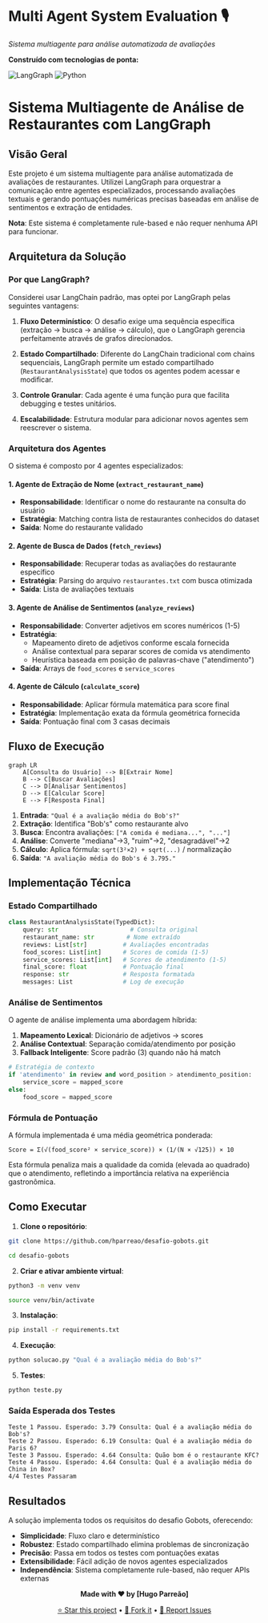 # Multi Agent System Evaluation 🎙️

*Sistema multiagente para análise automatizada de avaliações*

**Construído com tecnologias de ponta:**

![LangGraph](https://camo.githubusercontent.com/d273ec121cc2843903e540e71adbf7bb83bbcf81f30a2c1615c99a258ae5e9d5/68747470733a2f2f696d672e736869656c64732e696f2f62616467652f2d4c616e6767726170682d3031333234333f7374796c653d666c6174266c6f676f3d4c616e676772617068266c6f676f436f6c6f723d7768697465)
![Python](https://img.shields.io/badge/-Python-3776AB?style=flat-square&logo=python&logoColor=white)




# Sistema Multiagente de Análise de Restaurantes com LangGraph

## Visão Geral

Este projeto é um sistema multiagente para análise automatizada de avaliações de restaurantes. Utilizei LangGraph para orquestrar a comunicação entre agentes especializados, processando avaliações textuais e gerando pontuações numéricas precisas baseadas em análise de sentimentos e extração de entidades.

**Nota**: Este sistema é completamente rule-based e não requer nenhuma API para funcionar.

## Arquitetura da Solução

### Por que LangGraph?

Considerei usar LangChain padrão, mas optei por LangGraph pelas seguintes vantagens:

1. **Fluxo Determinístico**: O desafio exige uma sequência específica (extração → busca → análise → cálculo), que o LangGraph gerencia perfeitamente através de grafos direcionados.

2. **Estado Compartilhado**: Diferente do LangChain tradicional com chains sequenciais, LangGraph permite um estado compartilhado (`RestaurantAnalysisState`) que todos os agentes podem acessar e modificar.

3. **Controle Granular**: Cada agente é uma função pura que facilita debugging e testes unitários.

4. **Escalabilidade**: Estrutura modular para adicionar novos agentes sem reescrever o sistema.

### Arquitetura dos Agentes

O sistema é composto por 4 agentes especializados:

#### 1. **Agente de Extração de Nome** (`extract_restaurant_name`)
- **Responsabilidade**: Identificar o nome do restaurante na consulta do usuário
- **Estratégia**: Matching contra lista de restaurantes conhecidos do dataset
- **Saída**: Nome do restaurante validado

#### 2. **Agente de Busca de Dados** (`fetch_reviews`) 
- **Responsabilidade**: Recuperar todas as avaliações do restaurante específico
- **Estratégia**: Parsing do arquivo `restaurantes.txt` com busca otimizada
- **Saída**: Lista de avaliações textuais

#### 3. **Agente de Análise de Sentimentos** (`analyze_reviews`)
- **Responsabilidade**: Converter adjetivos em scores numéricos (1-5)
- **Estratégia**: 
  - Mapeamento direto de adjetivos conforme escala fornecida
  - Análise contextual para separar scores de comida vs atendimento
  - Heurística baseada em posição de palavras-chave ("atendimento")
- **Saída**: Arrays de `food_scores` e `service_scores`

#### 4. **Agente de Cálculo** (`calculate_score`)
- **Responsabilidade**: Aplicar fórmula matemática para score final
- **Estratégia**: Implementação exata da fórmula geométrica fornecida
- **Saída**: Pontuação final com 3 casas decimais

## Fluxo de Execução

```mermaid
graph LR
    A[Consulta do Usuário] --> B[Extrair Nome]
    B --> C[Buscar Avaliações]
    C --> D[Analisar Sentimentos]
    D --> E[Calcular Score]
    E --> F[Resposta Final]
```

1. **Entrada**: `"Qual é a avaliação média do Bob's?"`
2. **Extração**: Identifica "Bob's" como restaurante alvo
3. **Busca**: Encontra avaliações: `["A comida é mediana...", "..."]`
4. **Análise**: Converte "mediana"→3, "ruim"→2, "desagradável"→2
5. **Cálculo**: Aplica fórmula: `sqrt(3²×2) + sqrt(...)` / normalização
6. **Saída**: `"A avaliação média do Bob's é 3.795."`

## Implementação Técnica

### Estado Compartilhado

```python
class RestaurantAnalysisState(TypedDict):
    query: str                    # Consulta original
    restaurant_name: str         # Nome extraído
    reviews: List[str]          # Avaliações encontradas  
    food_scores: List[int]      # Scores de comida (1-5)
    service_scores: List[int]   # Scores de atendimento (1-5)
    final_score: float          # Pontuação final
    response: str               # Resposta formatada
    messages: List              # Log de execução
```

### Análise de Sentimentos

O agente de análise implementa uma abordagem híbrida:

1. **Mapeamento Lexical**: Dicionário de adjetivos → scores
2. **Análise Contextual**: Separação comida/atendimento por posição
3. **Fallback Inteligente**: Score padrão (3) quando não há match

```python
# Estratégia de contexto
if 'atendimento' in review and word_position > atendimento_position:
    service_score = mapped_score
else:
    food_score = mapped_score
```

### Fórmula de Pontuação

A fórmula implementada é uma média geométrica ponderada:

```
Score = Σ(√(food_score² × service_score)) × (1/(N × √125)) × 10
```

Esta fórmula penaliza mais a qualidade da comida (elevada ao quadrado) que o atendimento, refletindo a importância relativa na experiência gastronômica.

## Como Executar

1. **Clone o repositório**:
```bash
git clone https://github.com/hparreao/desafio-gobots.git
```
```bash
cd desafio-gobots
```

2. **Criar e ativar ambiente virtual**:
```bash
python3 -m venv venv
```
```bash
source venv/bin/activate
```
3. **Instalação**:
```bash
pip install -r requirements.txt
```

4. **Execução**:
```bash
python solucao.py "Qual é a avaliação média do Bob's?"
```

5. **Testes**:
```bash
python teste.py
```

### Saída Esperada dos Testes

```
Teste 1 Passou. Esperado: 3.79 Consulta: Qual é a avaliação média do Bob's?
Teste 2 Passou. Esperado: 6.19 Consulta: Qual é a avaliação média do Paris 6?
Teste 3 Passou. Esperado: 4.64 Consulta: Quão bom é o restaurante KFC?
Teste 4 Passou. Esperado: 4.64 Consulta: Qual é a avaliação média do China in Box?
4/4 Testes Passaram
```

## Resultados

A solução implementa todos os requisitos do desafio Gobots, oferecendo:
- **Simplicidade**: Fluxo claro e determinístico
- **Robustez**: Estado compartilhado elimina problemas de sincronização  
- **Precisão**: Passa em todos os testes com pontuações exatas
- **Extensibilidade**: Fácil adição de novos agentes especializados
- **Independência**: Sistema completamente rule-based, não requer APIs externas

<div align="center">

**Made with ❤️ by [Hugo Parreão]**

[⭐ Star this project](https://github.com/hparreao/multiagentsystem-evaluation) • [🍴 Fork it](https://github.com/hparreao/multiagentsystem-evaluation) • [📢 Report Issues](https://github.com/hparreao/multiagentsystem-evaluation/issues)

</div>
